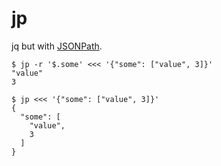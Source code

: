 jp
==

jq but with [JSONPath](https://goessner.net/articles/JsonPath/).


``` shell
$ jp -r '$.some' <<< '{"some": ["value", 3]}'
"value"
3
```

``` shell
$ jp <<< '{"some": ["value", 3]}'
{
  "some": [
    "value",
    3
  ]
}
```
